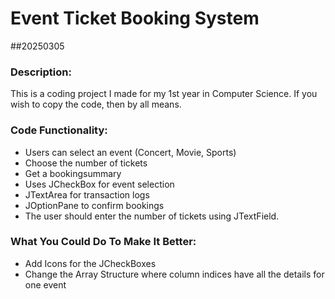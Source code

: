 # Event Ticket Booking System

##20250305

### Description:
This is a coding project I made for my 1st year in Computer Science. If you wish to copy
the code, then by all means. 

### Code Functionality:

* Users can select an event (Concert, Movie, Sports)
* Choose the number of tickets
* Get a bookingsummary
* Uses JCheckBox for event selection
* JTextArea for transaction logs
* JOptionPane to confirm bookings
* The user should enter the number of tickets using JTextField.

### What You Could Do To Make It Better:

* Add Icons for the JCheckBoxes
* Change the Array Structure where column indices have all the details for one event
